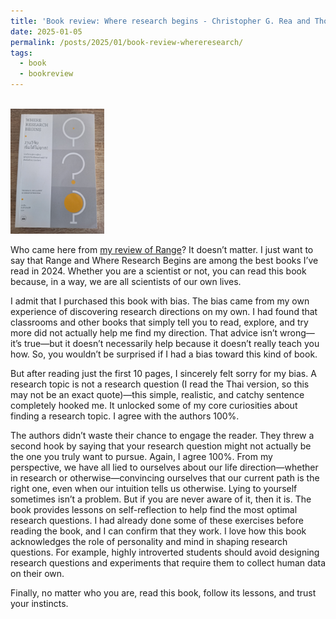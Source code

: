 ```yaml
---
title: 'Book review: Where research begins - Christopher G. Rea and Thomas S. Mullaney'
date: 2025-01-05
permalink: /posts/2025/01/book-review-whereresearch/
tags:
  - book
  - bookreview
---
```

<br/><img src='/images/bookreview/book_whereresearchbegins.jpg' alt='book_whereresearchbegins' style="height: 200px; width:150px;"> 


Who came here from [my review of Range](https://ssoravitt.github.io/posts/2025/01/book-review-range/)? It doesn’t matter. I just want to say that Range and Where Research Begins are among the best books I’ve read in 2024. Whether you are a scientist or not, you can read this book because, in a way, we are all scientists of our own lives.

I admit that I purchased this book with bias. The bias came from my own experience of discovering research directions on my own. I had found that classrooms and other books that simply tell you to read, explore, and try more did not actually help me find my direction. That advice isn’t wrong—it’s true—but it doesn’t necessarily help because it doesn’t really teach you how. So, you wouldn’t be surprised if I had a bias toward this kind of book.

But after reading just the first 10 pages, I sincerely felt sorry for my bias. A research topic is not a research question (I read the Thai version, so this may not be an exact quote)—this simple, realistic, and catchy sentence completely hooked me. It unlocked some of my core curiosities about finding a research topic. I agree with the authors 100%. 

The authors didn’t waste their chance to engage the reader. They threw a second hook by saying that your research question might not actually be the one you truly want to pursue. Again, I agree 100%.
From my perspective, we have all lied to ourselves about our life direction—whether in research or otherwise—convincing ourselves that our current path is the right one, even when our intuition tells us otherwise. Lying to yourself sometimes isn’t a problem. But if you are never aware of it, then it is.
The book provides lessons on self-reflection to help find the most optimal research questions. I had already done some of these exercises before reading the book, and I can confirm that they work. I love how this book acknowledges the role of personality and mind in shaping research questions. For example, highly introverted students should avoid designing research questions and experiments that require them to collect human data on their own.

Finally, no matter who you are, read this book, follow its lessons, and trust your instincts.
